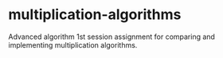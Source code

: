 # multiplication-algorithms
Advanced algorithm 1st session assignment for comparing and implementing multiplication algorithms.
